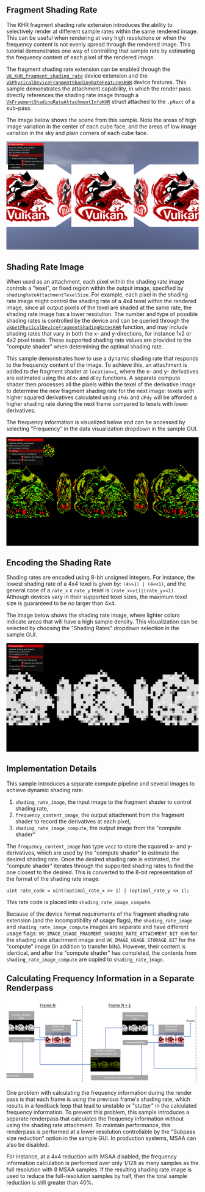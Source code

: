 <!--
- Copyright (c) 2022, Holochip
-
- SPDX-License-Identifier: Apache-2.0
-
- Licensed under the Apache License, Version 2.0 the "License";
- you may not use this file except in compliance with the License.
- You may obtain a copy of the License at
-
-     http://www.apache.org/licenses/LICENSE-2.0
-
- Unless required by applicable law or agreed to in writing, software
- distributed under the License is distributed on an "AS IS" BASIS,
- WITHOUT WARRANTIES OR CONDITIONS OF ANY KIND, either express or implied.
- See the License for the specific language governing permissions and
- limitations under the License.
-
-->

## Fragment Shading Rate

The KHR fragment shading rate extension introduces the ability to selectively render at different sample rates within
the same rendered image. This can be useful when rendering at very high resolutions or when the frequency content is not
evenly spread through the rendered image. This tutorial demonstrates one way of controlling that sample rate by
estimating the frequency content of each pixel of the rendered image.

The fragment shading rate extension can be enabled through
the [`VK_KHR_fragment_shading_rate`](https://www.khronos.org/registry/vulkan/specs/1.2-extensions/man/html/VK_KHR_fragment_shading_rate.html)
device extension and
the [`VkPhysicalDeviceFragmentShadingRateFeaturesKHR`](https://www.khronos.org/registry/vulkan/specs/1.2-extensions/man/html/VkPhysicalDeviceFragmentShadingRateFeaturesKHR.html)
device features. This sample demonstrates the attachment capability, in which the render pass directly references the
shading rate image through
a [`VkFragmentShadingRateAttachmentInfoKHR`](https://www.khronos.org/registry/vulkan/specs/1.2-extensions/man/html/VkFragmentShadingRateAttachmentInfoKHR.html)
struct attached to the `.pNext` of a sub-pass.

The image below shows the scene from this sample. Note the areas of high image variation in the center of each cube face, and the areas of low image variation in the sky and plain corners of each cube face.

![Rendered image](rendered.png)

## Shading Rate Image

When used as an attachment, each pixel within the shading rate image controls a "texel", or fixed region within the
output image, specified by `shadingRateAttachmentTexelSize`. For example, each pixel in the shading rate image might
control the shading rate of a 4x4 texel within the rendered image, since all output pixels of the texel are shaded at
the same rate, the shading rate image has a lower resolution. The number and type of possible shading rates is
controlled by the device and can be queried through
the [`vkGetPhysicalDeviceFragmentShadingRatesKHR`](https://www.khronos.org/registry/vulkan/specs/1.2-extensions/man/html/vkGetPhysicalDeviceFragmentShadingRatesKHR.html)
function, and may include shading rates that vary in both the x- and y-directions, for instance 1x2 or 4x2 pixel texels.
These supported shading rate values are provided to the "compute shader" when determining the optimal shading rate.

This sample demonstrates how to use a dynamic shading rate that responds to the frequency content of the image. To
achieve this, an attachment is added to the fragment shader at `location=1`, where the x- and y- derivatives are
estimated using the `dFdx` and `dFdy` functions. A separate compute shader then processes all the pixels within the
texel of the derivative image to determine the new fragment shading rate for the next image: texels with higher squared
derivatives calculated using `dFdx` and `dFdy` will be afforded a higher shading rate during the next frame compared to
texels with lower derivatives.

The frequency information is visualized below and can be accessed by selecting "Frequency" in the data visualization dropdown in the sample GUI.

![Frequency information](frequency.png)

## Encoding the Shading Rate

Shading rates are encoded using 8-bit unsigned integers. For instance, the lowest shading rate of a 4x4 texel is given
by: `(4>>1) | (4<<1)`, and the general case of a `rate_x` x `rate_y` texel is `(rate_x>>1)|(rate_y<<1)`. Although
devices vary in their supported texel sizes, the maximum texel size is guaranteed to be no larger than 4x4.

The image below shows the shading rate image, where lighter colors indicate areas that will have a high sample density. This visualization can be selected by choosing the "Shading Rates" dropdown selection in the sample GUI.

![Shading rate image](shading_rate.png)

## Implementation Details

This sample introduces a separate compute pipeline and several images to achieve dynamic shading rate:

1. `shading_rate_image`, the input image to the fragment shader to control shading rate,
2. `frequency_content_image`, the output attachment from the fragment shader to record the derivatives at each pixel,
3. `shading_rate_image_compute`, the output image from the "compute shader"

The `frequency_content_image` has type `vec2` to store the squared x- and y-derivatives, which are used by the "compute
shader" to estimate the desired shading rate. Once the desired shading rate is estimated, the "compute shader" iterates
through the supported shading rates to find the one closest to the desired. This is converted to the 8-bit
representation of the format of the shading rate image:

```
uint rate_code = uint(optimal_rate_x >> 1) | (optimal_rate_y << 1);
```

This rate code is placed into `shading_rate_image_compute`.

Because of the device format requirements of the fragment shading rate extension (and the incompatibility of usage
flags), the `shading_rate_image` and `shading_rate_image_compute` images are separate and have different usage
flags: `VK_IMAGE_USAGE_FRAGMENT_SHADING_RATE_ATTACHMENT_BIT_KHR` for the shading rate attachment image
and `VK_IMAGE_USAGE_STORAGE_BIT` for the "compute" image (in addition to transfer bits). However, their content is
identical, and after the "compute shader" has completed, the contents from `shading_rate_image_compute` are copied
to `shading_rate_image`.

## Calculating Frequency Information in a Separate Renderpass

![Diagram of renderpass](diagram.png)

One problem with calculating the frequency information during the render pass is that each frame is using the previous
frame's shading rate, which results in a feedback loop that lead to unstable or "stutter" in the calculated frequency information.
To prevent this problem, this sample introduces a separate renderpass that calculates the frequency information without using the shading
rate attachment. To maintain performance, this renderpass is performed at a lower resolution controllable by the "Subpass size reduction"
option in the sample GUI. In production systems, MSAA can also be disabled.

For instance, at a 4x4 reduction with MSAA disabled, the frequency information calculation is performed over only 1/128 as many samples
as the full resolution with 8 MSAA samples. If the resulting shading rate image is used to reduce the full-resolution samples by half, then 
the total sample reduction is still greater than 40%.
